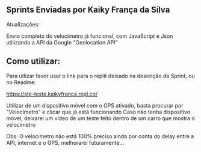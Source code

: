 ## Sprints Enviadas por Kaiky França da Silva

Atualizações:

Envio completo do velocímetro já funcional, com JavaScript e Json utilizando a API da Google "Geolocation API"

## Como utilizar: 

Para utlizar favor usar o link para o replit deixado na descrição da Sprint, ou no Readme:

https://ste-teste.kaikyfranca.repl.co/

Utilizar de um dispositivo móvel com o GPS ativado, basta procurar por "Velocímetro" e clicar que já está funcionando 
Caso não tenha dispositivo móvel, deixarei um vídeo de um teste feito dentro de um carro que mostra o velocímetro

Obs: O velocimetro não está 100% preciso ainda por conta do delay entre a API, internet e o GPS, melhorarei futuramente...


